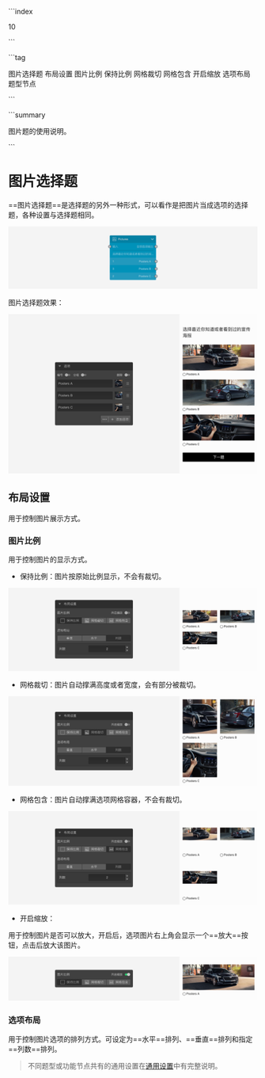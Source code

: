 \```index

10

\```

\```tag

图片选择题 布局设置 图片比例 保持比例 网格裁切 网格包含 开启缩放 选项布局 题型节点

\```

\```summary

图片题的使用说明。

\```

# 图片选择题

==图片选择题==是选择题的另外一种形式，可以看作是把图片当成选项的选择题，各种设置与选择题相同。

<img src='../assets/questionnaireNodes/10picture/node.png'>

图片选择题效果：

<img src='../assets/questionnaireNodes/10picture/section.png'>

## 布局设置

用于控制图片展示方式。

### 图片比例

用于控制图片的显示方式。

+ 保持比例：图片按原始比例显示，不会有裁切。

<img src='../assets/questionnaireNodes/10picture/none.png'>

+ 网格裁切：图片自动撑满高度或者宽度，会有部分被裁切。

<img src='../assets/questionnaireNodes/10picture/cover.png'>

+ 网格包含：图片自动撑满选项网格容器，不会有裁切。

<img src='../assets/questionnaireNodes/10picture/contain.png'>

+ 开启缩放：

用于控制图片是否可以放大，开启后，选项图片右上角会显示一个==放大==按钮，点击后放大该图片。

<img src='../assets/questionnaireNodes/10picture/zoom.png'>

### 选项布局

用于控制图片选项的排列方式。可设定为==水平==排列、==垂直==排列和指定==列数==排列。

> 不同题型或功能节点共有的通用设置在[通用设置](../../11nodeSettings/concept.md)中有完整说明。